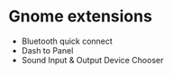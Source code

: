 # Gnome extensions

- Bluetooth quick connect
- Dash to Panel
- Sound Input & Output Device Chooser
